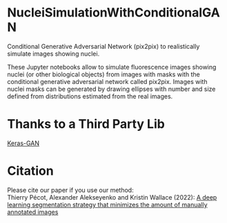# NucleiSimulationWithConditionalGAN
Conditional Generative Adversarial Network (pix2pix) to realistically simulate images showing nuclei.

These Jupyter notebooks allow to simulate fluorescence images showing nuclei (or other biological objects) from images with masks with the conditional generative adversarial network called pix2pix. Images with nuclei masks can be generated by drawing ellipses with number and size defined from distributions estimated from the real images.  

# Thanks to a Third Party Lib
[Keras-GAN](https://github.com/eriklindernoren/Keras-GAN)

# Citation
Please cite our paper if you use our method: <br> 
Thierry Pécot, Alexander Alekseyenko and Kristin Wallace (2022): [A deep learning segmentation strategy that minimizes the amount of manually annotated images](https://f1000research.com/articles/10-256)
